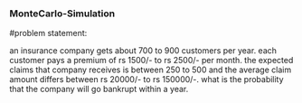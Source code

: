 ### MonteCarlo-Simulation

#problem statement:

an insurance company gets about 700 to 900 customers per year. each customer pays a premium of rs 1500/- to rs 2500/- per month. 
the expected claims that company receives is between 250 to 500 and the average claim amount differs between rs 20000/- to
rs 150000/-. what is the probability that the company will go bankrupt within a year.
